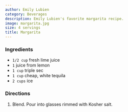 ```yaml
---
author: Emily Lubien
category: Beverages
description: Emily Lubien's favorite margarita recipe.
image: margarita.jpg
size: 4 servings
title: Margarita
---
```




### Ingredients

* `1/2 cup` fresh lime juice
* `1` juice from lemon
* `1 cup` triple sec
* `1 cup` cheap, white tequila
* `2 cups` ice

### Directions

1. Blend. Pour into glasses rimmed with Kosher salt.